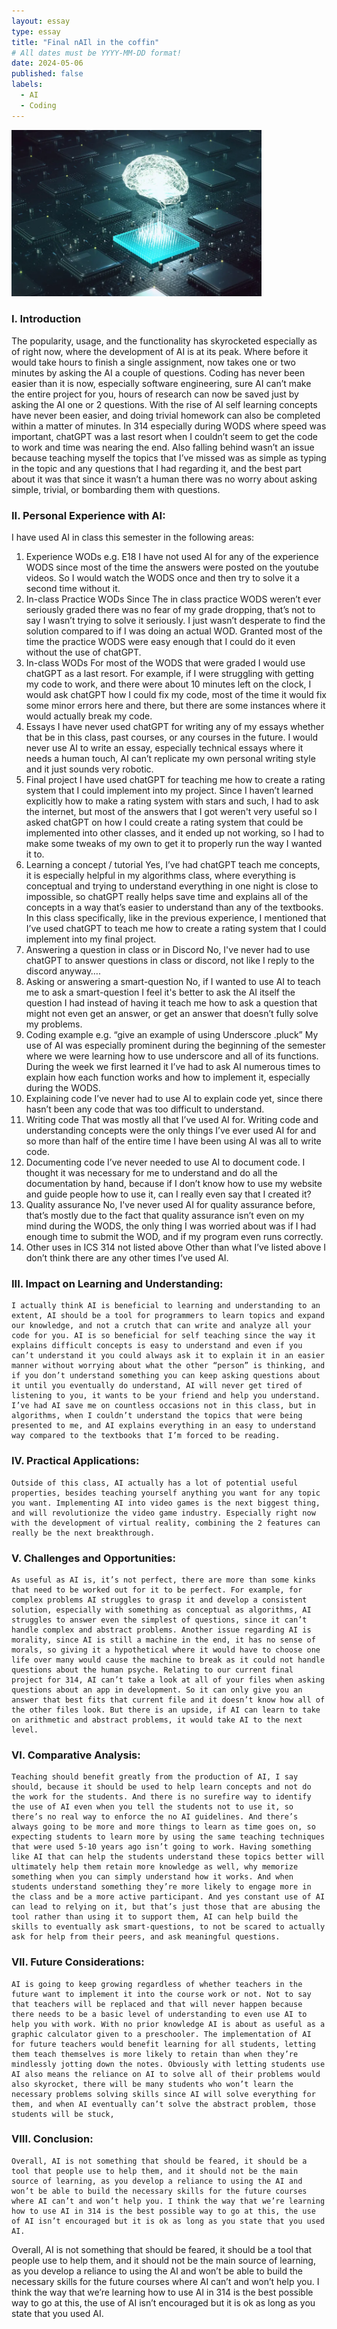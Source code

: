 ```yaml
---
layout: essay
type: essay
title: "Final nAIl in the coffin"
# All dates must be YYYY-MM-DD format!
date: 2024-05-06
published: false
labels:
  - AI
  - Coding
---
```


<img width="400px" class="rounded float-start pe-4" src="../img/AI.png">

### I. Introduction
The popularity, usage, and the functionality has skyrocketed especially as of right now, where the development of AI is at its peak. Where before it would take hours to finish a single assignment, now takes one or two minutes by asking the AI a couple of questions. Coding has never been easier than it is now, especially software engineering, sure AI can’t make the entire project for you, hours of research can now be saved just by asking the AI one or 2 questions. With the rise of AI self learning concepts have never been easier, and doing trivial homework can also be completed within a matter of minutes. In 314 especially during WODS where speed was important, chatGPT was a last resort when I couldn’t seem to get the code to work and time was nearing the end. Also falling behind wasn’t an issue because teaching myself the topics that I’ve missed was as simple as typing in the topic and any questions that I had regarding it, and the best part about it was that since it wasn’t a human there was no worry about asking simple, trivial, or bombarding them with questions.

### II. Personal Experience with AI:
I have used AI in class this semester in the following areas:

  1. Experience WODs e.g. E18
	I have not used AI for any of the experience WODS since most of the time the answers were posted on the youtube videos. So I would watch the WODS once and then try to solve it a second time without it.
  2. In-class Practice WODs
	Since The in class practice WODS weren’t ever seriously graded there was no fear of my grade dropping, that’s not to say I wasn’t trying to solve it seriously. I just wasn’t desperate to find the solution compared to if I was doing an actual WOD. Granted most of the time the practice WODS were easy enough that I could do it even without the use of chatGPT.
  3. In-class WODs
	For most of the WODS that were graded I would use chatGPT as a last resort. For example, if I were struggling with getting my code to work, and there were about 10 minutes left on the clock, I would ask chatGPT how I could fix my code, most of the time it would fix some minor errors here and there, but there are some instances where it would actually break my code.
  4. Essays
	I have never used chatGPT for writing any of my essays whether that be in this class, past courses, or any courses in the future. I would never use AI to write an essay, especially technical essays where it needs a human touch, AI can’t replicate my own personal writing style and it just sounds very robotic. 
  5. Final project
	I have used chatGPT for teaching me how to create a rating system that I could implement into my project. Since I haven’t learned explicitly how to make a rating system with stars and such, I had to ask the internet, but most of the answers that I got weren't very useful so I asked chatGPT on how I could create a rating system that could be implemented into other classes, and it ended up not working, so I had to make some tweaks of my own to get it to properly run the way I wanted it to.
  6. Learning a concept / tutorial
Yes, I’ve had chatGPT teach me concepts, it is especially helpful in my algorithms class, where everything is conceptual and trying to understand everything in one night is close to impossible, so chatGPT really helps save time and explains all of the concepts in a way that’s easier to understand than any of the textbooks. In this class specifically, like in the previous experience, I mentioned that I’ve used chatGPT to teach me how to create a rating system that I could implement into my final project.
  7. Answering a question in class or in Discord
	No, I've never had to use chatGPT to answer questions in class or discord, not like I reply to the discord anyway….
  8. Asking or answering a smart-question
	No, if I wanted to use AI to teach me to ask a smart-question I feel it's better to ask the AI itself the question I had instead of having it teach me how to ask a question that might not even get an answer, or get an answer that doesn’t fully solve my problems.
  9. Coding example e.g. “give an example of using Underscore .pluck”
	My use of AI was especially prominent during the beginning of the semester where we were learning how to use underscore and all of its functions. During the week we first learned it I’ve had to ask AI numerous times to explain how each function works and how to implement it, especially during the WODS.
  10. Explaining code
	I’ve never had to use AI to explain code yet, since there hasn’t been any code that was too difficult to understand. 
  11. Writing code
	That was mostly all that I’ve used AI for. Writing code and understanding concepts were the only things I’ve ever used AI for and so more than half of the entire time I have been using AI was all to write code. 
  12. Documenting code
	I’ve never needed to use AI to document code. I thought it was necessary for me to understand and do all the documentation by hand, because if I don’t know how to use my website and guide people how to use it, can I really even say that I created it?
  13. Quality assurance 
	No, I've never used AI for quality assurance before, that’s mostly due to the fact that quality assurance isn’t even on my mind during the WODS, the only thing I was worried about was if I had enough time to submit the WOD, and if my program even runs correctly.
  14. Other uses in ICS 314 not listed above
	Other than what I’ve listed above I don’t think there are any other times I’ve used AI.

### III. Impact on Learning and Understanding:
	I actually think AI is beneficial to learning and understanding to an extent, AI should be a tool for programmers to learn topics and expand our knowledge, and not a crutch that can write and analyze all your code for you. AI is so beneficial for self teaching since the way it explains difficult concepts is easy to understand and even if you can’t understand it you could always ask it to explain it in an easier manner without worrying about what the other “person” is thinking, and if you don’t understand something you can keep asking questions about it until you eventually do understand, AI will never get tired of listening to you, it wants to be your friend and help you understand. I’ve had AI save me on countless occasions not in this class, but in algorithms, when I couldn’t understand the topics that were being presented to me, and AI explains everything in an easy to understand way compared to the textbooks that I’m forced to be reading.

### IV. Practical Applications:
	Outside of this class, AI actually has a lot of potential useful properties, besides teaching yourself anything you want for any topic you want. Implementing AI into video games is the next biggest thing, and will revolutionize the video game industry. Especially right now with the development of virtual reality, combining the 2 features can really be the next breakthrough. 

### V. Challenges and Opportunities:
	As useful as AI is, it’s not perfect, there are more than some kinks that need to be worked out for it to be perfect. For example, for complex problems AI struggles to grasp it and develop a consistent solution, especially with something as conceptual as algorithms, AI struggles to answer even the simplest of questions, since it can’t handle complex and abstract problems. Another issue regarding AI is morality, since AI is still a machine in the end, it has no sense of morals, so giving it a hypothetical where it would have to choose one life over many would cause the machine to break as it could not handle questions about the human psyche. Relating to our current final project for 314, AI can’t take a look at all of your files when asking questions about an app in development. So it can only give you an answer that best fits that current file and it doesn’t know how all of the other files look. But there is an upside, if AI can learn to take on arithmetic and abstract problems, it would take AI to the next level. 

### VI. Comparative Analysis:
	Teaching should benefit greatly from the production of AI, I say should, because it should be used to help learn concepts and not do the work for the students. And there is no surefire way to identify the use of AI even when you tell the students not to use it, so there’s no real way to enforce the no AI guidelines. And there’s always going to be more and more things to learn as time goes on, so expecting students to learn more by using the same teaching techniques that were used 5-10 years ago isn’t going to work. Having something like AI that can help the students understand these topics better will ultimately help them retain more knowledge as well, why memorize something when you can simply understand how it works. And when students understand something they’re more likely to engage more in the class and be a more active participant. And yes constant use of AI can lead to relying on it, but that’s just those that are abusing the tool rather than using it to support them, AI can help build the skills to eventually ask smart-questions, to not be scared to actually ask for help from their peers, and ask meaningful questions.

### VII. Future Considerations:
	AI is going to keep growing regardless of whether teachers in the future want to implement it into the course work or not. Not to say that teachers will be replaced and that will never happen because there needs to be a basic level of understanding to even use AI to help you with work. With no prior knowledge AI is about as useful as a graphic calculator given to a preschooler. The implementation of AI for future teachers would benefit learning for all students, letting them teach themselves is more likely to retain than when they’re mindlessly jotting down the notes. Obviously with letting students use AI also means the reliance on AI to solve all of their problems would also skyrocket, there will be many students who won’t learn the necessary problems solving skills since AI will solve everything for them, and when AI eventually can’t solve the abstract problem, those students will be stuck,

### VIII. Conclusion:
	Overall, AI is not something that should be feared, it should be a tool that people use to help them, and it should not be the main source of learning, as you develop a reliance to using the AI and won’t be able to build the necessary skills for the future courses where AI can’t and won’t help you. I think the way that we’re learning how to use AI in 314 is the best possible way to go at this, the use of AI isn’t encouraged but it is ok as long as you state that you used AI. 

Overall, AI is not something that should be feared, it should be a tool that people use to help them, and it should not be the main source of learning, as you develop a reliance to using the AI and won’t be able to build the necessary skills for the future courses where AI can’t and won’t help you. I think the way that we’re learning how to use AI in 314 is the best possible way to go at this, the use of AI isn’t encouraged but it is ok as long as you state that you used AI. 
